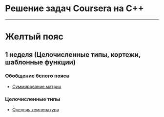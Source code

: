 # Решение задач Coursera на C++

-----------------------------

# Желтый пояс

## 1 неделя (Целочисленные типы, кортежи, шаблонные функции)
### Обобщение белого пояса
- [Суммирование матриц](matrix_sum.cpp)
### Целочисленные типы
- [Средняя температура]()

